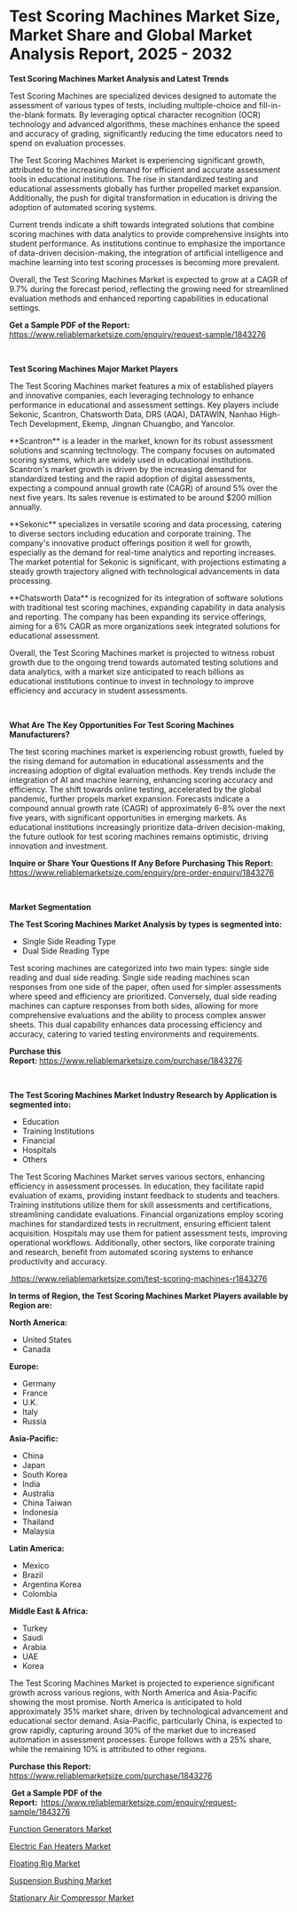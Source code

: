 <p><h1>Test Scoring Machines Market Size, Market Share and Global Market Analysis Report, 2025 - 2032</h1></p><p><strong>Test Scoring Machines Market Analysis and Latest Trends</strong></p>
<p><p>Test Scoring Machines are specialized devices designed to automate the assessment of various types of tests, including multiple-choice and fill-in-the-blank formats. By leveraging optical character recognition (OCR) technology and advanced algorithms, these machines enhance the speed and accuracy of grading, significantly reducing the time educators need to spend on evaluation processes. </p><p>The Test Scoring Machines Market is experiencing significant growth, attributed to the increasing demand for efficient and accurate assessment tools in educational institutions. The rise in standardized testing and educational assessments globally has further propelled market expansion. Additionally, the push for digital transformation in education is driving the adoption of automated scoring systems.</p><p>Current trends indicate a shift towards integrated solutions that combine scoring machines with data analytics to provide comprehensive insights into student performance. As institutions continue to emphasize the importance of data-driven decision-making, the integration of artificial intelligence and machine learning into test scoring processes is becoming more prevalent.</p><p>Overall, the Test Scoring Machines Market is expected to grow at a CAGR of 9.7% during the forecast period, reflecting the growing need for streamlined evaluation methods and enhanced reporting capabilities in educational settings.</p></p>
<p><strong>Get a Sample PDF of the Report:&nbsp;</strong> <a href="https://www.reliablemarketsize.com/enquiry/request-sample/1843276?utm_campaign=2115&utm_medium=2&utm_source=Github&utm_content=ia&utm_term=11042025&utm_id=test-scoring-machines">https://www.reliablemarketsize.com/enquiry/request-sample/1843276</a></p>
<p>&nbsp;</p>
<p><strong>Test Scoring Machines Major Market Players</strong></p>
<p><p>The Test Scoring Machines market features a mix of established players and innovative companies, each leveraging technology to enhance performance in educational and assessment settings. Key players include Sekonic, Scantron, Chatsworth Data, DRS (AQA), DATAWIN, Nanhao High-Tech Development, Ekemp, Jingnan Chuangbo, and Yancolor.</p><p>**Scantron** is a leader in the market, known for its robust assessment solutions and scanning technology. The company focuses on automated scoring systems, which are widely used in educational institutions. Scantron's market growth is driven by the increasing demand for standardized testing and the rapid adoption of digital assessments, expecting a compound annual growth rate (CAGR) of around 5% over the next five years. Its sales revenue is estimated to be around $200 million annually.</p><p>**Sekonic** specializes in versatile scoring and data processing, catering to diverse sectors including education and corporate training. The company's innovative product offerings position it well for growth, especially as the demand for real-time analytics and reporting increases. The market potential for Sekonic is significant, with projections estimating a steady growth trajectory aligned with technological advancements in data processing.</p><p>**Chatsworth Data** is recognized for its integration of software solutions with traditional test scoring machines, expanding capability in data analysis and reporting. The company has been expanding its service offerings, aiming for a 6% CAGR as more organizations seek integrated solutions for educational assessment.</p><p>Overall, the Test Scoring Machines market is projected to witness robust growth due to the ongoing trend towards automated testing solutions and data analytics, with a market size anticipated to reach billions as educational institutions continue to invest in technology to improve efficiency and accuracy in student assessments.</p></p>
<p>&nbsp;</p>
<p><strong>What Are The Key Opportunities For Test Scoring Machines Manufacturers?</strong></p>
<p><p>The test scoring machines market is experiencing robust growth, fueled by the rising demand for automation in educational assessments and the increasing adoption of digital evaluation methods. Key trends include the integration of AI and machine learning, enhancing scoring accuracy and efficiency. The shift towards online testing, accelerated by the global pandemic, further propels market expansion. Forecasts indicate a compound annual growth rate (CAGR) of approximately 6-8% over the next five years, with significant opportunities in emerging markets. As educational institutions increasingly prioritize data-driven decision-making, the future outlook for test scoring machines remains optimistic, driving innovation and investment.</p></p>
<p><strong>Inquire or Share Your Questions If Any Before Purchasing This Report:</strong> <a href="https://www.reliablemarketsize.com/enquiry/pre-order-enquiry/1843276?utm_campaign=2115&utm_medium=2&utm_source=Github&utm_content=ia&utm_term=11042025&utm_id=test-scoring-machines">https://www.reliablemarketsize.com/enquiry/pre-order-enquiry/1843276</a></p>
<p>&nbsp;</p>
<p><strong>Market Segmentation</strong></p>
<p><strong>The Test Scoring Machines Market Analysis by types is segmented into:</strong></p>
<p><ul><li>Single Side Reading Type</li><li>Dual Side Reading Type</li></ul></p>
<p><p>Test scoring machines are categorized into two main types: single side reading and dual side reading. Single side reading machines scan responses from one side of the paper, often used for simpler assessments where speed and efficiency are prioritized. Conversely, dual side reading machines can capture responses from both sides, allowing for more comprehensive evaluations and the ability to process complex answer sheets. This dual capability enhances data processing efficiency and accuracy, catering to varied testing environments and requirements.</p></p>
<p><strong>Purchase this Report:&nbsp;</strong><a href="https://www.reliablemarketsize.com/purchase/1843276?utm_campaign=2115&utm_medium=2&utm_source=Github&utm_content=ia&utm_term=11042025&utm_id=test-scoring-machines">https://www.reliablemarketsize.com/purchase/1843276</a></p>
<p>&nbsp;</p>
<p><strong>The Test Scoring Machines Market Industry Research by Application is segmented into:</strong></p>
<p><ul><li>Education</li><li>Training Institutions</li><li>Financial</li><li>Hospitals</li><li>Others</li></ul></p>
<p><p>The Test Scoring Machines Market serves various sectors, enhancing efficiency in assessment processes. In education, they facilitate rapid evaluation of exams, providing instant feedback to students and teachers. Training institutions utilize them for skill assessments and certifications, streamlining candidate evaluations. Financial organizations employ scoring machines for standardized tests in recruitment, ensuring efficient talent acquisition. Hospitals may use them for patient assessment tests, improving operational workflows. Additionally, other sectors, like corporate training and research, benefit from automated scoring systems to enhance productivity and accuracy.</p></p>
<p><a href="https://www.reliablemarketsize.com/test-scoring-machines-r1843276?utm_campaign=2115&utm_medium=2&utm_source=Github&utm_content=ia&utm_term=11042025&utm_id=test-scoring-machines">&nbsp;https://www.reliablemarketsize.com/test-scoring-machines-r1843276</a></p>
<p><strong>In terms of Region, the Test Scoring Machines Market Players available by Region are:</strong></p>
<p>
    <p> <strong> North America: </strong>
        <ul>
            <li>United States</li>
            <li>Canada</li>
        </ul>
        </p> 
    <p> <strong> Europe: </strong>
        <ul>
            <li>Germany</li>
            <li>France</li>
            <li>U.K.</li>
            <li>Italy</li>
            <li>Russia</li>
        </ul>
        </p> 
    <p> <strong> Asia-Pacific: </strong>
        <ul>
            <li>China</li>
            <li>Japan</li>
            <li>South Korea</li>
            <li>India</li>
            <li>Australia</li>
            <li>China Taiwan</li>
            <li>Indonesia</li>
            <li>Thailand</li>
            <li>Malaysia</li>
        </ul>
        </p> 
    <p> <strong> Latin America: </strong>
        <ul>
            <li>Mexico</li>
            <li>Brazil</li>
            <li>Argentina Korea</li>
            <li>Colombia</li>
        </ul>
        </p> 
    <p> <strong> Middle East & Africa: </strong>
        <ul>
            <li>Turkey</li>
            <li>Saudi</li>
            <li>Arabia</li>
            <li>UAE</li>
            <li>Korea</li>
        </ul>
    </p>
    </p>
<p><p>The Test Scoring Machines Market is projected to experience significant growth across various regions, with North America and Asia-Pacific showing the most promise. North America is anticipated to hold approximately 35% market share, driven by technological advancement and educational sector demand. Asia-Pacific, particularly China, is expected to grow rapidly, capturing around 30% of the market due to increased automation in assessment processes. Europe follows with a 25% share, while the remaining 10% is attributed to other regions.</p></p>
<p><strong>Purchase this Report: </strong><a href="https://www.reliablemarketsize.com/purchase/1843276?utm_campaign=2115&utm_medium=2&utm_source=Github&utm_content=ia&utm_term=11042025&utm_id=test-scoring-machines">https://www.reliablemarketsize.com/purchase/1843276</a></p>
<p>&nbsp;<strong>Get a Sample PDF of the Report:&nbsp;&nbsp;</strong><a href="https://www.reliablemarketsize.com/enquiry/request-sample/1843276?utm_campaign=2115&utm_medium=2&utm_source=Github&utm_content=ia&utm_term=11042025&utm_id=test-scoring-machines">https://www.reliablemarketsize.com/enquiry/request-sample/1843276</a></p>
<p><strong></strong></p>
<p><p><a href="https://github.com/okornevonywx/Market-Research-Report-List-1/blob/main/function-generators-market.md?utm_campaign=2115&utm_medium=2&utm_source=Github&utm_content=ia&utm_term=11042025&utm_id=test-scoring-machines">Function Generators Market</a></p><p><a href="https://github.com/abexjeliti/Market-Research-Report-List-1/blob/main/electric-fan-heaters-market.md?utm_campaign=2115&utm_medium=2&utm_source=Github&utm_content=ia&utm_term=11042025&utm_id=test-scoring-machines">Electric Fan Heaters Market</a></p><p><a href="https://github.com/duzcupetriv/Market-Research-Report-List-1/blob/main/floating-rig-market.md?utm_campaign=2115&utm_medium=2&utm_source=Github&utm_content=ia&utm_term=11042025&utm_id=test-scoring-machines">Floating Rig Market</a></p><p><a href="https://github.com/nwogudimouix/Market-Research-Report-List-1/blob/main/suspension-bushing-market.md?utm_campaign=2115&utm_medium=2&utm_source=Github&utm_content=ia&utm_term=11042025&utm_id=test-scoring-machines">Suspension Bushing Market</a></p><p><a href="https://github.com/hervedeidadw/Market-Research-Report-List-1/blob/main/stationary-air-compressor-market.md?utm_campaign=2115&utm_medium=2&utm_source=Github&utm_content=ia&utm_term=11042025&utm_id=test-scoring-machines">Stationary Air Compressor Market</a></p></p>
